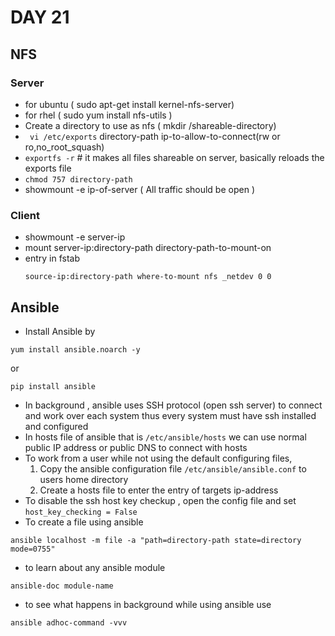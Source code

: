 # DAY 21

## NFS
 ### Server
  * for ubuntu ( sudo apt-get install kernel-nfs-server)
  * for rhel ( sudo yum install nfs-utils )
  * Create a directory to use as nfs ( mkdir /shareable-directory)
  * ``` vi /etc/exports```
    directory-path ip-to-allow-to-connect(rw or ro,no_root_squash)
  * ```exportfs -r``` # it makes all files shareable on server, basically reloads the exports file
  * ```chmod 757 directory-path```
  * showmount -e ip-of-server ( All traffic should be open )
 ### Client
  * showmount -e server-ip
  * mount server-ip:directory-path directory-path-to-mount-on
  * entry in fstab
    ```
    source-ip:directory-path where-to-mount nfs _netdev 0 0
    ```
## Ansible
  * Install Ansible by
  ```
  yum install ansible.noarch -y
  ```
  or
  ```
  pip install ansible
  ```
  * In background , ansible uses SSH protocol (open ssh server) to connect and work over each system thus every system must have ssh installed and configured
  * In hosts file of ansible that is ```/etc/ansible/hosts``` we can use normal public IP address or public DNS to connect with hosts
  * To work from a user while not using the default configuring files,
    1. Copy the ansible configuration file ```/etc/ansible/ansible.conf``` to users home directory
    2. Create a hosts file to enter the entry of targets ip-address
  * To disable the ssh host key checkup , open the config file and set ```host_key_checking = False```
  * To create a file using ansible
  ```
  ansible localhost -m file -a "path=directory-path state=directory mode=0755"
  ```
  * to learn about any ansible module
  ```
  ansible-doc module-name
  ```
  * to see what happens in background while using ansible use
  ```
  ansible adhoc-command -vvv
  ```
